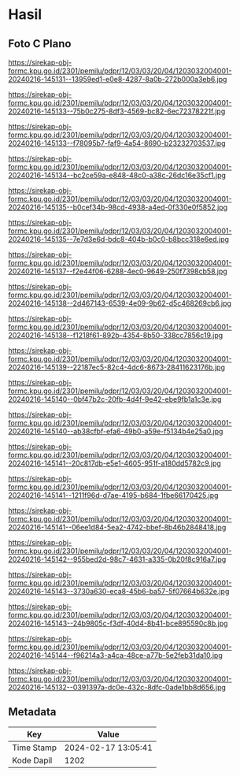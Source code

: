 # Hasil

## Foto C Plano

https://sirekap-obj-formc.kpu.go.id/2301/pemilu/pdpr/12/03/03/20/04/1203032004001-20240216-145131--13959ed1-e0e8-4287-8a0b-272b000a3eb6.jpg

https://sirekap-obj-formc.kpu.go.id/2301/pemilu/pdpr/12/03/03/20/04/1203032004001-20240216-145133--75b0c275-8df3-4569-bc82-6ec72378221f.jpg

https://sirekap-obj-formc.kpu.go.id/2301/pemilu/pdpr/12/03/03/20/04/1203032004001-20240216-145133--f78095b7-faf9-4a54-8690-b23232703537.jpg

https://sirekap-obj-formc.kpu.go.id/2301/pemilu/pdpr/12/03/03/20/04/1203032004001-20240216-145134--bc2ce59a-e848-48c0-a38c-26dc16e35cf1.jpg

https://sirekap-obj-formc.kpu.go.id/2301/pemilu/pdpr/12/03/03/20/04/1203032004001-20240216-145135--b0cef34b-98cd-4938-a4ed-0f330e0f5852.jpg

https://sirekap-obj-formc.kpu.go.id/2301/pemilu/pdpr/12/03/03/20/04/1203032004001-20240216-145135--7e7d3e6d-bdc8-404b-b0c0-b8bcc318e6ed.jpg

https://sirekap-obj-formc.kpu.go.id/2301/pemilu/pdpr/12/03/03/20/04/1203032004001-20240216-145137--f2e44f06-6288-4ec0-9649-250f7398cb58.jpg

https://sirekap-obj-formc.kpu.go.id/2301/pemilu/pdpr/12/03/03/20/04/1203032004001-20240216-145138--2d467143-6539-4e09-9b62-d5c468269cb6.jpg

https://sirekap-obj-formc.kpu.go.id/2301/pemilu/pdpr/12/03/03/20/04/1203032004001-20240216-145138--f1218f61-892b-4354-8b50-338cc7856c19.jpg

https://sirekap-obj-formc.kpu.go.id/2301/pemilu/pdpr/12/03/03/20/04/1203032004001-20240216-145139--22187ec5-82c4-4dc6-8673-28411623176b.jpg

https://sirekap-obj-formc.kpu.go.id/2301/pemilu/pdpr/12/03/03/20/04/1203032004001-20240216-145140--0bf47b2c-20fb-4d4f-9e42-ebe9fb1a1c3e.jpg

https://sirekap-obj-formc.kpu.go.id/2301/pemilu/pdpr/12/03/03/20/04/1203032004001-20240216-145140--ab38cfbf-efa6-49b0-a59e-f5134b4e25a0.jpg

https://sirekap-obj-formc.kpu.go.id/2301/pemilu/pdpr/12/03/03/20/04/1203032004001-20240216-145141--20c817db-e5e1-4605-951f-a180dd5782c9.jpg

https://sirekap-obj-formc.kpu.go.id/2301/pemilu/pdpr/12/03/03/20/04/1203032004001-20240216-145141--1211f96d-d7ae-4195-b684-1fbe66170425.jpg

https://sirekap-obj-formc.kpu.go.id/2301/pemilu/pdpr/12/03/03/20/04/1203032004001-20240216-145141--06ee1d84-5ea2-4742-bbef-8b46b2848418.jpg

https://sirekap-obj-formc.kpu.go.id/2301/pemilu/pdpr/12/03/03/20/04/1203032004001-20240216-145142--955bed2d-98c7-4631-a335-0b20f8c916a7.jpg

https://sirekap-obj-formc.kpu.go.id/2301/pemilu/pdpr/12/03/03/20/04/1203032004001-20240216-145143--3730a630-eca8-45b6-ba57-5f07664b632e.jpg

https://sirekap-obj-formc.kpu.go.id/2301/pemilu/pdpr/12/03/03/20/04/1203032004001-20240216-145143--24b9805c-f3df-40d4-8b41-bce895590c8b.jpg

https://sirekap-obj-formc.kpu.go.id/2301/pemilu/pdpr/12/03/03/20/04/1203032004001-20240216-145144--f96214a3-a4ca-48ce-a77b-5e2feb31da10.jpg

https://sirekap-obj-formc.kpu.go.id/2301/pemilu/pdpr/12/03/03/20/04/1203032004001-20240216-145132--0391397a-dc0e-432c-8dfc-0ade1bb8d656.jpg


## Metadata

| Key        | Value               |
| ---------- | ------------------- |
| Time Stamp | 2024-02-17 13:05:41 |
| Kode Dapil | 1202                |



